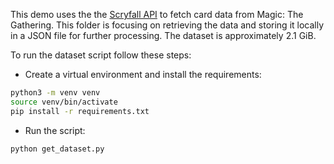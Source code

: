This demo uses the the [Scryfall API](https://scryfall.com/docs/api) to fetch card data from Magic: The Gathering. This folder is focusing on retrieving the data and storing it locally in a JSON file for further processing. The dataset is approximately 2.1 GiB.

To run the dataset script follow these steps:

- Create a virtual environment and install the requirements:

```bash
python3 -m venv venv
source venv/bin/activate
pip install -r requirements.txt
```

- Run the script:

```bash
python get_dataset.py
```
